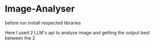 # Image-Analyser

before run install respected libraries


Here I used 2 LLM's api to analyse image and getting the output best between the 2 
